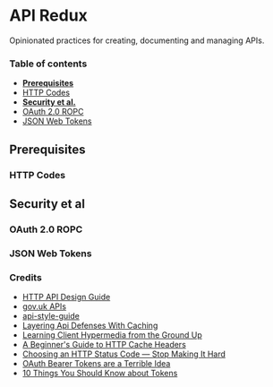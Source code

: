 # API Redux

Opinionated practices for creating, documenting and managing APIs.

### Table of contents

- __[Prerequisites](#prerequisites)__
 - [HTTP Codes](#http-codes)
- __[Security et al.](#security-et-al.)__
 - [OAuth 2.0 ROPC](#oauth-20-ropc)
 - [JSON Web Tokens](#json-web-tokens)

## Prerequisites

### HTTP Codes

## Security et al

### OAuth 2.0 ROPC

### JSON Web Tokens

### Credits

- [HTTP API Design Guide](https://github.com/interagent/http-api-design)
- [gov.uk APIs](https://www.gov.uk/service-manual/making-software/apis.html)
- [api-style-guide](https://github.com/paypal/api-standards/blob/master/api-style-guide.md)
- [Layering Api Defenses With Caching](http://sorentwo.com/2015/10/19/layering-api-defenses-with-caching.html)
- [Learning Client Hypermedia from the Ground Up](http://amundsen.com/talks/2015-06-ndcoslo/index.html)
- [A Beginner's Guide to HTTP Cache Headers](http://dev.mobify.com/blog/beginners-guide-to-http-cache-headers/)
- [Choosing an HTTP Status Code — Stop Making It Hard](http://racksburg.com/choosing-an-http-status-code/)
- [OAuth Bearer Tokens are a Terrible Idea](https://hueniverse.com/2010/09/29/oauth-bearer-tokens-are-a-terrible-idea)
- [10 Things You Should Know about Tokens](https://auth0.com/blog/2014/01/27/ten-things-you-should-know-about-tokens-and-cookies)
